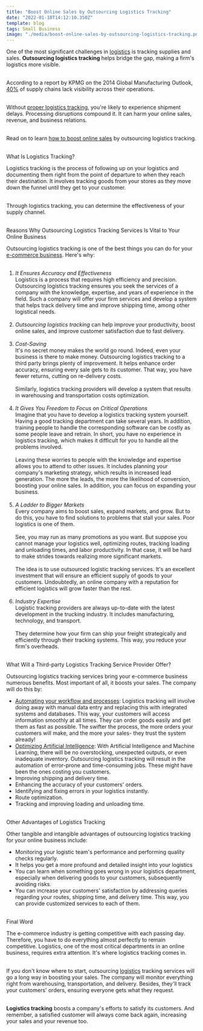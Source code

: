 ```yaml
---
title: "Boost Online Sales by Outsourcing Logistics Tracking"
date: "2022-01-18T14:12:10.350Z"
template: blog
tags: Small Business
image: "./media/boost-online-sales-by-outsourcing-logistics-tracking.png"
---
```


One of the most significant challenges in <a target="_blank" href="https://www.cobuildlab.com/services">logistics</a> is tracking supplies and sales. **Outsourcing logistics tracking** helps bridge the gap, making a firm's logistics more visible. 
<br></br>

According to a report by KPMG on the 2014 Global Manufacturing Outlook, <a target="_blank" href="http://www.supplychain247.com/article/supply_chain_transparency_a_challenge_kpmg_outlook_report/KPMG">40%</a> of supply chains lack visibility across their operations. 
<br></br>

Without <a target="_blank" href="https://www.cobuildlab.com/blog/what-is-logistics-management-software-and-why-it-will-lead-your-company-to-grow/">proper logistics tracking</a>, you're likely to experience shipment delays. Processing disruptions compound it. It can harm your online sales, revenue, and business relations.
<br></br>

Read on to learn <a target="_blank" href="https://www.upwork.com/hire/marketing-consultants/">how to boost online sales</a> by outsourcing logistics tracking.
<br></br>

<title-3>What Is Logistics Tracking?</title-3>

Logistics tracking is the process of following up on your logistics and documenting them right from the point of departure to when they reach their destination. It involves tracking goods from your stores as they move down the funnel until they get to your customer.
<br></br>

Through logistics tracking, you can determine the effectiveness of your supply channel.
<br></br>

<title-3>Reasons Why Outsourcing Logistics Tracking Services Is Vital to Your Online Business</title-3>

Outsourcing logistics tracking is one of the best things you can do for your <a target="_blank" href="https://www.cobuildlab.com/blog/custom-software-development-facilitates-logistics-for-e-commerce/">e-commerce business</a>. Here's why:
<br></br>
1. *It Ensures Accuracy and Effectiveness*</br> Logistics is a process that requires high efficiency and precision. Outsourcing logistics tracking ensures you seek the services of a company with the knowledge, expertise, and years of experience in the field. Such a company will offer your firm services and develop a system that helps track delivery time and improve shipping time, among other logistical needs.<br></br>
2. *Outsourcing logistics tracking* can help improve your productivity, boost online sales, and improve customer satisfaction due to fast delivery.<br></br>
3. *Cost-Saving*</br>It's no secret money makes the world go round. Indeed, even your business is there to make money. Outsourcing logistics tracking to a third party brings plenty of improvement. It helps enhance order accuracy, ensuring every sale gets to its customer. That way, you have fewer returns, cutting on re-delivery costs.<br></br>Similarly, logistics tracking providers will develop a system that results in warehousing and transportation costs optimization.<br></br>
4. *It Gives You Freedom to Focus on Critical Operations*</br>Imagine that you have to develop a logistics tracking system yourself. Having a good tracking department can take several years. In addition, training people to handle the corresponding software can be costly as some people leave and retrain. In short, you have no experience in logistics tracking, which makes it difficult for you to handle all the problems involved.<br></br>Leaving these worries to people with the knowledge and expertise allows you to attend to other issues. It includes planning your company's marketing strategy, which results in increased lead generation. The more the leads, the more the likelihood of conversion, boosting your online sales. In addition, you can focus on expanding your business.<br></br>
5. *A Ladder to Bigger Markets*</br>Every company aims to boost sales, expand markets, and grow. But to do this, you have to find solutions to problems that stall your sales. Poor logistics is one of them.<br></br>See, you may run as many promotions as you want. But suppose you cannot manage your logistics well, optimizing routes, tracking loading and unloading times, and labor productivity. In that case, it will be hard to make strides towards realizing more significant markets.<br></br>The idea is to use outsourced logistic tracking services. It's an excellent investment that will ensure an efficient supply of goods to your customers. Undoubtedly, an online company with a reputation for efficient logistics will grow faster than the rest.<br></br>
6. *Industry Expertise*</br>Logistic tracking providers are always up-to-date with the latest development in the trucking industry. It includes manufacturing, technology, and transport.<br></br>They determine how your firm can ship your freight strategically and efficiently through their tracking systems. This way, you reduce your firm's overheads.<br></br>

<title-3>What Will a Third-party Logistics Tracking Service Provider Offer?</title-3>

Outsourcing logistics tracking services bring your e-commerce business numerous benefits. Most important of all, it boosts your sales. The company will do this by:
* <a target="_blank" href="https://www.cobuildlab.com/blog/top-benefits-of-robotic-process-automation-in-logistics/">Automating your workflow and processes</a>: Logistics tracking will involve doing away with manual data entry and replacing this with integrated systems and databases. This way, your customers will access information smoothly at all times. They can order goods easily and get them as fast as possible. The swifter the process, the more orders your customers will make, and the more your sales- they trust the system already!
* <a target="_blank" href="https://www.cobuildlab.com/blog/artificial-intelligence-in-logistics/">Optimizing Artificial Intelligence</a>: With Artificial Intelligence and Machine Learning, there will be no overstocking, unexpected outputs, or even inadequate inventory. Outsourcing logistics tracking will result in the automation of error-prone and time-consuming jobs. These might have been the ones costing you customers.
* Improving shipping and delivery time.
* Enhancing the accuracy of your customers' orders.
* Identifying and fixing errors in your logistics instantly.
* Route optimization.
* Tracking and improving loading and unloading time. 
</br>
<title-3>Other Advantages of Logistics Tracking</title-3>

Other tangible and intangible advantages of outsourcing logistics tracking for your online business include:

* Monitoring your logistic team's performance and performing quality checks regularly.
* It helps you get a more profound and detailed insight into your logistics 
* You can learn when something goes wrong in your logistics department, especially when delivering goods to your customers, subsequently avoiding risks.
* You can increase your customers' satisfaction by addressing queries regarding your routes, shipping time, and delivery time. This way, you can provide customized services to each of them.
</br>
<title-3>Final Word</title-3>

The e-commerce industry is getting competitive with each passing day. Therefore, you have to do everything almost perfectly to remain competitive. Logistics, one of the most critical departments in an online business, requires extra attention. It's where logistics tracking comes in.
<br></br>

If you don't know where to start, outsourcing <a target="_blank" href="https://www.cobuildlab.com/services">logistics</a> tracking services will go a long way in boosting your sales. The company will monitor everything right from warehousing, transportation, and delivery. Besides, they'll track your customers' orders, ensuring everyone gets what they request.
<br></br>

**Logistics tracking** boosts a company's efforts to satisfy its customers. And remember, a satisfied customer will always come back again, increasing your sales and your revenue too.